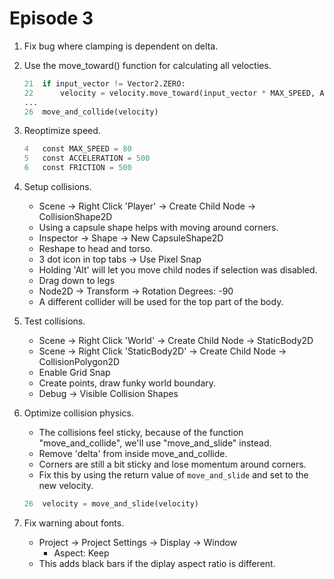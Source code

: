 # Episode 3

1. Fix bug where clamping is dependent on delta.

2. Use the move_toward() function for calculating all velocties.

    ```python
    21  if input_vector != Vector2.ZERO:
	22  	velocity = velocity.move_toward(input_vector * MAX_SPEED, ACCELERATION * delta)
    ...
    26  move_and_collide(velocity)
    ```

3. Reoptimize speed.

    ```python
    4   const MAX_SPEED = 80
    5   const ACCELERATION = 500
    6   const FRICTION = 500
    ```

4. Setup collisions.

    - Scene -> Right Click 'Player' -> Create Child Node -> CollisionShape2D
    - Using a capsule shape helps with moving around corners.
    - Inspector -> Shape -> New CapsuleShape2D
    - Reshape to head and torso.
    - 3 dot icon in top tabs -> Use Pixel Snap
    - Holding 'Alt' will let you move child nodes if selection was disabled.
    - Drag down to legs
    - Node2D -> Transform -> Rotation Degrees: -90
    - A different collider will be used for the top part of the body.

5. Test collisions.

   - Scene -> Right Click 'World' -> Create Child Node -> StaticBody2D
   - Scene -> Right Click 'StaticBody2D' -> Create Child Node -> CollisionPolygon2D
   - Enable Grid Snap
   - Create points, draw funky world boundary.
   - Debug -> Visible Collision Shapes

6. Optimize collision physics.

   - The collisions feel sticky, because of the function "move_and_collide", we'll use "move_and_slide" instead.
   - Remove 'delta' from inside move_and_collide.
   - Corners are still a bit sticky and lose momentum around corners.
   - Fix this by using the return value of ```move_and_slide``` and set to the new velocity.

    ```python
    26  velocity = move_and_slide(velocity)
    ```

7. Fix warning about fonts.

    - Project -> Project Settings -> Display -> Window
        - Aspect: Keep 
    - This adds black bars if the diplay aspect ratio is different.